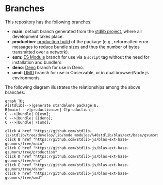 <!--

@license Apache-2.0

Copyright (c) 2022 The Stdlib Authors.

Licensed under the Apache License, Version 2.0 (the "License");
you may not use this file except in compliance with the License.
You may obtain a copy of the License at

    http://www.apache.org/licenses/LICENSE-2.0

Unless required by applicable law or agreed to in writing, software
distributed under the License is distributed on an "AS IS" BASIS,
WITHOUT WARRANTIES OR CONDITIONS OF ANY KIND, either express or implied.
See the License for the specific language governing permissions and
limitations under the License.

-->

# Branches

This repository has the following branches:

-   **main**: default branch generated from the [stdlib project][stdlib-url], where all development takes place.
-   **production**: [production build][production-url] of the package (e.g., reformatted error messages to reduce bundle sizes and thus the number of bytes transmitted over a network).
-   **esm**: [ES Module][esm-url] branch for use via a `script` tag without the need for installation and bundlers.
-   **deno**: [Deno][deno-url] branch for use in Deno.
-   **umd**: [UMD][umd-url] branch for use in Observable, or in dual browser/Node.js environments.

The following diagram illustrates the relationships among the above branches:

```mermaid
graph TD;
A[stdlib]-->|generate standalone package|B;
B[main] -->|productionize| C[production];
C -->|bundle| D[esm];
C -->|bundle| E[deno];
C -->|bundle| F[umd];

click A href "https://github.com/stdlib-js/stdlib/tree/develop/lib/node_modules/%40stdlib/blas/ext/base/gsumors"
click B href "https://github.com/stdlib-js/blas-ext-base-gsumors/tree/main"
click C href "https://github.com/stdlib-js/blas-ext-base-gsumors/tree/production"
click D href "https://github.com/stdlib-js/blas-ext-base-gsumors/tree/esm"
click E href "https://github.com/stdlib-js/blas-ext-base-gsumors/tree/deno"
click F href "https://github.com/stdlib-js/blas-ext-base-gsumors/tree/umd"
```

[stdlib-url]: https://github.com/stdlib-js/stdlib/tree/develop/lib/node_modules/%40stdlib/blas/ext/base/gsumors
[production-url]: https://github.com/stdlib-js/blas-ext-base-gsumors/tree/production
[deno-url]: https://github.com/stdlib-js/blas-ext-base-gsumors/tree/deno
[umd-url]: https://github.com/stdlib-js/blas-ext-base-gsumors/tree/umd
[esm-url]: https://github.com/stdlib-js/blas-ext-base-gsumors/tree/esm